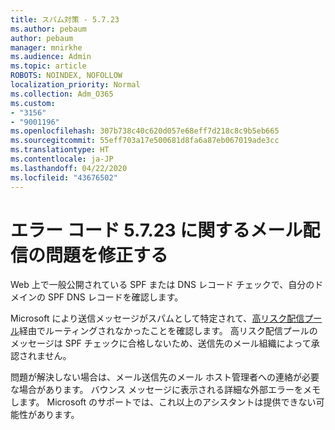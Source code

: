 ```yaml
---
title: スパム対策 - 5.7.23
ms.author: pebaum
author: pebaum
manager: mnirkhe
ms.audience: Admin
ms.topic: article
ROBOTS: NOINDEX, NOFOLLOW
localization_priority: Normal
ms.collection: Adm_O365
ms.custom:
- "3156"
- "9001196"
ms.openlocfilehash: 307b738c40c620d057e68eff7d218c8c9b5eb665
ms.sourcegitcommit: 55eff703a17e500681d8fa6a87eb067019ade3cc
ms.translationtype: HT
ms.contentlocale: ja-JP
ms.lasthandoff: 04/22/2020
ms.locfileid: "43676502"
---
```

# <a name="fix-email-delivery-issues-for-error-code-5723"></a>エラー コード 5.7.23 に関するメール配信の問題を修正する

Web 上で一般公開されている SPF または DNS レコード チェックで、自分のドメインの SPF DNS レコードを確認します。

Microsoft により送信メッセージがスパムとして特定されて、[高リスク配信プール](https://docs.microsoft.com/office365/SecurityCompliance/high-risk-delivery-pool-for-outbound-messages)経由でルーティングされなかったことを確認します。 高リスク配信プールのメッセージは SPF チェックに合格しないため、送信先のメール組織によって承認されません。

問題が解決しない場合は、メール送信先のメール ホスト管理者への連絡が必要な場合があります。 バウンス メッセージに表示される詳細な外部エラーをメモします。 Microsoft のサポートでは、これ以上のアシスタントは提供できない可能性があります。
